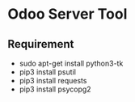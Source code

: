 # Odoo Server Tool

## Requirement
  * sudo apt-get install python3-tk
  * pip3 install psutil
  * pip3 install requests
  * pip3 install psycopg2
